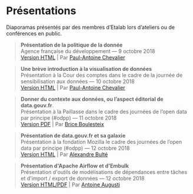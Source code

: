 # Présentations

Diaporamas présentés par des membres d’Etalab lors d’ateliers ou de conférences en public.

> **Présentation de la politique de la donnée**<br>
> Agence française du développement — 9 octobre 2018<br>
> [Version HTML](https://etalab.github.io/etalab/diaporamas/slides-afd.html) | Par [Paul-Antoine Chevalier](https://github.com/pachevalier)

> **Une brève introduction à la visualisation de données**<br>
> Présentation à la Cour des comptes dans le cadre de la journée de sensibilisation aux données — 10 octobre 2018<br>
> [Version HTML](https://etalab.github.io/etalab/diaporamas/slides-courdescomptes.html) | Par [Paul-Antoine Chevalier](https://github.com/pachevalier)

> **Donner du contexte aux données, ou l’aspect éditorial de data.gouv.fr**.<br>
> Présentation à la Paillasse dans le cadre des journées de l’open data par principe (#odpp) — 11 octobre 2018<br>
> [Version PDF](diaporamas/2018-10-11-atelier-edito-datagouvfr.pdf) | Par [Brice Boulesteix](https://github.com/bboulesteix)

> **Présentation de data.gouv.fr et sa galaxie**<br>
> Présentation à la fondation Mozilla le cadre des journées de l’open data par principe (#odpp) — 12 octobre 2018<br>
> [Version HTML](https://speakerdeck.com/abulte/data-dot-gouv-dot-fr-atelier-odpp-2018-10-12) | Par [Alexandre Bulté](https://github.com/abulte)

> **Présentation d'Apache Airflow et d'Embulk**<br>
> Présentation d'outils de modélisations de dépendances entre tâches et d'import / export de données — 12 octobre 2018<br>
> [Version HTML/PDF](https://docs.google.com/presentation/d/1LxwJIA2BFbGtPtdaUaGp1mngYWUQDMrM1V3DZ8AneR0/edit) | Par [Antoine Augusti](https://github.com/AntoineAugusti)
